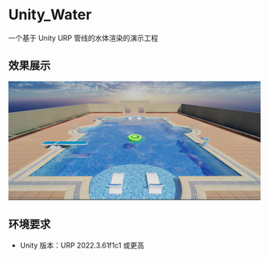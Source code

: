 # Unity_Water
一个基于 Unity URP 管线的水体渲染的演示工程

## 效果展示
![水面效果截图](截图.jpg)

## 环境要求
- Unity 版本：URP 2022.3.61f1c1 或更高


